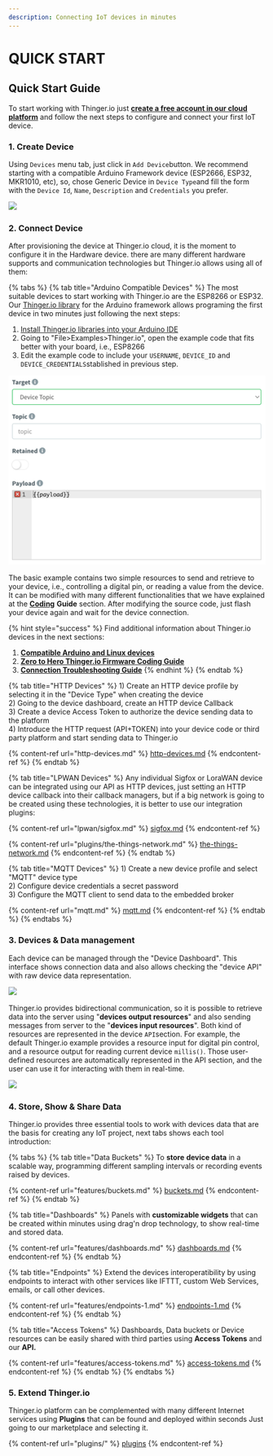 ```yaml
---
description: Connecting IoT devices in minutes
---
```


# QUICK START

## Quick Start Guide <a href="#quick-start-guide" id="quick-start-guide"></a>

To start working with Thinger.io just [**create a free account in our cloud platform**](https://console.thinger.io/#!/signup) and follow the next steps to configure and connect your first IoT device.

### 1. Create Device <a href="#1-create-device" id="1-create-device"></a>

Using `Devices` menu tab, just click in `Add Device`button. We recommend starting with a compatible Arduino Framework device (ESP2666, ESP32, MKR1010, etc), so, chose Generic Device in `Device Type`and fill the form with the `Device Id`, `Name`, `Description` and `Credentials` you prefer.&#x20;

![](https://gblobscdn.gitbook.com/assets%2F-LpXqB3J1BMD5s4OpYSg%2F-LsN7P6PowUddTLYvGOA%2F-LsN9gb0xOpK0UNdi-vR%2Fimage.png?alt=media\&token=0771fea4-13c3-4fdc-b419-a42dbe1e63cd)

### 2. Connect Device <a href="#2-connect-device" id="2-connect-device"></a>

After provisioning the device at Thinger.io cloud, it is the moment to configure it in the Hardware device. there are many different hardware supports and communication technologies but Thinger.io allows using all of them:

{% tabs %}
{% tab title="Arduino Compatible Devices" %}
The most suitable devices to start working with Thinger.io are the ESP8266 or ESP32. Our [Thinger.io library](https://github.com/thinger-io/Arduino-Library) for the Arduino framework allows programing the first device in two minutes just following the next steps:

1. [Install Thinger.io libraries into your Arduino IDE](arduino/#installation)
2. Going to "File>Examples>Thinger.io", open the example code that fits better with your board, i.e., ESP8266
3. Edit the example code to include your `USERNAME`, `DEVICE_ID` and `DEVICE_CREDENTIALS`stablished in previous step.

![](<.gitbook/assets/image (31).png>)

The basic example contains two simple resources to send and retrieve to your device, i.e., controlling a digital pin, or reading a value from the device.  It can be modified with many different functionalities that we have explained at the [**Coding**](coding/coding-guide.md) **Guide** section.  After modifying the source code, just flash your device again and wait for the device connection.

{% hint style="success" %}
Find additional information about Thinger.io devices in the next sections:&#x20;

1. ****[**Compatible Arduino and Linux devices**](devices.md)****
2. ****[**Zero to Hero Thinger.io Firmware Coding Guide** ](coding/coding-guide.md#sketch-overview)****
3. ****[**Connection Troubleshooting Guide**](https://docs.thinger.io/coding/good-practices-and-troubleshooting)****
{% endhint %}
{% endtab %}

{% tab title="HTTP Devices" %}
1\) Create an HTTP device profile by selecting it in the "Device Type" when creating the device \
2\) Going to the device dashboard, create an HTTP device Callback \
3\) Create a device Access Token to authorize the device sending data to the platform \
4\) Introduce the HTTP request (API+TOKEN) into your device code or third party platform and start sending data to Thinger.io

{% content-ref url="http-devices.md" %}
[http-devices.md](http-devices.md)
{% endcontent-ref %}
{% endtab %}

{% tab title="LPWAN Devices" %}
Any individual Sigfox or LoraWAN device can be integrated using our API as HTTP devices, just setting an HTTP device callback into their callback managers, but if a big network is going to be created using these technologies, it is better to use our integration plugins:

{% content-ref url="lpwan/sigfox.md" %}
[sigfox.md](lpwan/sigfox.md)
{% endcontent-ref %}

{% content-ref url="plugins/the-things-network.md" %}
[the-things-network.md](plugins/the-things-network.md)
{% endcontent-ref %}
{% endtab %}

{% tab title="MQTT Devices" %}
1\) Create a new device profile and select "MQTT" device type\
2\) Configure device credentials a secret password\
3\) Configure the MQTT client to send data to the embedded broker

{% content-ref url="mqtt.md" %}
[mqtt.md](mqtt.md)
{% endcontent-ref %}
{% endtab %}
{% endtabs %}

### 3. Devices & Data management <a href="#3-devices-and-data-management" id="3-devices-and-data-management"></a>

Each device can be managed through the "Device Dashboard". This interface shows connection data and also allows checking the "device API" with raw device data representation.

![](https://gblobscdn.gitbook.com/assets%2F-LpXqB3J1BMD5s4OpYSg%2F-Lt5H3EX8bLPyRKClaer%2F-Lt5f0kIMf7pn8Sh1TFK%2Fimage.png?alt=media\&token=cc271cfb-7bea-488e-9f95-8ff461f9300e)

Thinger.io provides bidirectional communication, so it is possible to retrieve data into the server using "**devices output resources**" and also sending messages from server to the "**devices input resources**". Both kind of resources are represented in the device `API`section. For example, the default Thinger.io example provides a resource input for digital pin control, and a resource output for reading current device `millis()`.  Those user-defined resources are automatically represented in the API section, and the user can use it for interacting with them in real-time.

![](https://gblobscdn.gitbook.com/assets%2F-LpXqB3J1BMD5s4OpYSg%2F-Lt5gEwTpqNw9VtvwFCV%2F-Lt5hV2FIioDNOVvDr0o%2Fimage.png?alt=media\&token=409ed146-1d4e-45dd-812c-531ce4d25d6d)

### 4. Store, Show & Share Data <a href="#4-store-show-and-share-data" id="4-store-show-and-share-data"></a>

Thinger.io provides three essential tools to work with devices data that are the basis for creating any IoT project, next tabs shows each tool introduction:

{% tabs %}
{% tab title="Data Buckets" %}
To **store** **device data** in a scalable way, programming different sampling intervals or recording events raised by devices.

{% content-ref url="features/buckets.md" %}
[buckets.md](features/buckets.md)
{% endcontent-ref %}
{% endtab %}

{% tab title="Dashboards" %}
Panels with **customizable widgets** that can be created within minutes using drag'n drop technology, to show real-time and stored data.

{% content-ref url="features/dashboards.md" %}
[dashboards.md](features/dashboards.md)
{% endcontent-ref %}
{% endtab %}

{% tab title="Endpoints" %}
Extend the devices interoperatibility by using endpoints to interact with other services like IFTTT, custom Web Services, emails, or call other devices.

{% content-ref url="features/endpoints-1.md" %}
[endpoints-1.md](features/endpoints-1.md)
{% endcontent-ref %}
{% endtab %}

{% tab title="Access Tokens" %}
Dashboards, Data buckets or Device resources can be easily shared with third parties using **Access Tokens** and our **API.**

{% content-ref url="features/access-tokens.md" %}
[access-tokens.md](features/access-tokens.md)
{% endcontent-ref %}
{% endtab %}
{% endtabs %}

### 5. Extend Thinger.io <a href="#5-extend-thinger-io" id="5-extend-thinger-io"></a>

Thinger.io platform can be complemented with many different Internet services using **Plugins** that can be found and deployed within seconds Just going to our marketplace and selecting it.

{% content-ref url="plugins/" %}
[plugins](plugins/)
{% endcontent-ref %}
